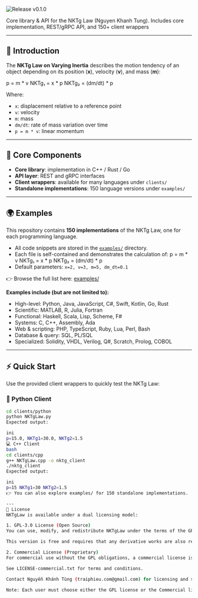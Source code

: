 ![Release v0.1.0](https://img.shields.io/github/v/release/NKTgLaw/nktg-law-library?label=Release)

Core library & API for the NKTg Law (Nguyen Khanh Tung). Includes core implementation, REST/gRPC API, and 150+ client wrappers

---

## 📖 Introduction

The **NKTg Law on Varying Inertia** describes the motion tendency of an object depending on its position (**x**), velocity (**v**), and mass (**m**):

p = m * v
NKTg₁ = x * p
NKTg₂ = (dm/dt) * p

Where:
- `x`: displacement relative to a reference point  
- `v`: velocity  
- `m`: mass  
- `dm/dt`: rate of mass variation over time  
- `p = m * v`: linear momentum  

---

## 📂 Core Components

- **Core library**: implementation in C++ / Rust / Go  
- **API layer**: REST and gRPC interfaces  
- **Client wrappers**: available for many languages under `clients/`  
- **Standalone implementations**: 150 language versions under `examples/`

---

## 🌍 Examples

This repository contains **150 implementations** of the NKTg Law, one for each programming language.  

- All code snippets are stored in the [`examples/`](./examples) directory.  
- Each file is self-contained and demonstrates the calculation of:
p = m * v
NKTg₁ = x * p
NKTg₂ = (dm/dt) * p
- Default parameters: `x=2, v=3, m=5, dm_dt=0.1`

👉 Browse the full list here: [examples/](./examples)

**Examples include (but are not limited to):**

- High-level: Python, Java, JavaScript, C#, Swift, Kotlin, Go, Rust  
- Scientific: MATLAB, R, Julia, Fortran  
- Functional: Haskell, Scala, Lisp, Scheme, F#  
- Systems: C, C++, Assembly, Ada  
- Web & scripting: PHP, TypeScript, Ruby, Lua, Perl, Bash  
- Database & query: SQL, PL/SQL  
- Specialized: Solidity, VHDL, Verilog, Q#, Scratch, Prolog, COBOL  

---
## ⚡ Quick Start

Use the provided client wrappers to quickly test the NKTg Law:

### 🐍 Python Client

```bash
cd clients/python
python NKTgLaw.py
Expected output:

ini
p=15.0, NKTg1=30.0, NKTg2=1.5
💻 C++ Client
bash
cd clients/cpp
g++ NKTgLaw.cpp -o nktg_client
./nktg_client
Expected output:

ini
p=15 NKTg1=30 NKTg2=1.5
👉 You can also explore examples/ for 150 standalone implementations.

---
📜 License
NKTgLaw is available under a dual licensing model:

1. GPL-3.0 License (Open Source)
You can use, modify, and redistribute NKTgLaw under the terms of the GPL-3.0 License.

This version is free and requires that any derivative works are also released under GPL-3.0.

2. Commercial License (Proprietary)
For commercial use without the GPL obligations, a commercial license is required.

See LICENSE-commercial.txt for terms and conditions.

Contact Nguyễn Khánh Tùng (traiphieu.com@gmail.com) for licensing and support.

Note: Each user must choose either the GPL license or the Commercial license. Combining both is not permitted for the same use case.

